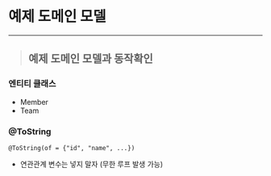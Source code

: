 
# 예제 도메인 모델

-------------------------------------------------------------------------------------------------------------------------------------

> ## 예제 도메인 모델과 동작확인

### 엔티티 클래스
- Member
- Team


### @ToString
    @ToString(of = {"id", "name", ...})
- 연관관계 변수는 넣지 말자 (무한 루프 발생 가능)

























